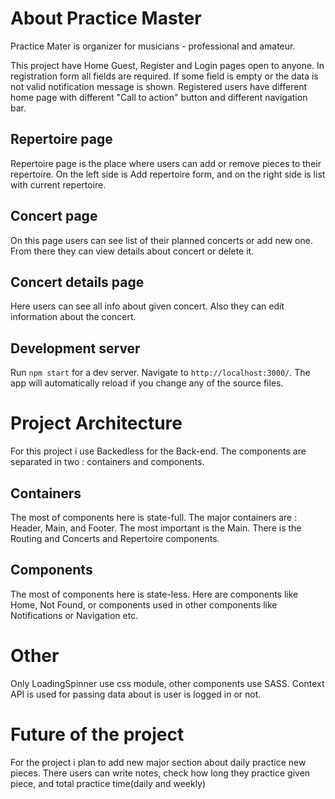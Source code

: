 # About Practice Master

Practice Mater is organizer for musicians - professional and amateur. 

This project have Home Guest, Register and Login  pages open to anyone.
In registration form all fields are required. If some field is empty or the data is not valid notification message is shown.
Registered users have different home page with different "Call to action" button and different navigation bar. 

## Repertoire page

Repertoire page is the place where users can add or remove pieces to their repertoire. On the left side is Add repertoire form, and on the right side is list with current repertoire.

## Concert page

On this page users can see list of their planned concerts or add new one. From there they can view details about concert or delete it. 

## Concert details page

Here users can see all info about given concert. Also they can edit information about the concert.

## Development server

Run `npm start` for a dev server. Navigate to `http://localhost:3000/`. The app will automatically reload if you change any of the source files.

# Project Architecture

For this project i use Backedless for the Back-end.
The components are separated in two : containers and components.

## Containers
The most of components here is state-full.
The major containers are : Header, Main, and Footer.
The most important is the Main. There is the Routing and Concerts and Repertoire components.

## Components
The most of components here is state-less.
Here are components like Home, Not Found, or components used in other components like Notifications or Navigation etc.

# Other

Only LoadingSpinner use css module, other components use SASS.
Context API is used for passing data about is user is logged in or not.

# Future of the project

For the project i plan to add new major section about daily practice new pieces. There users can write notes, check how long they practice given piece, and total practice time(daily and weekly)





